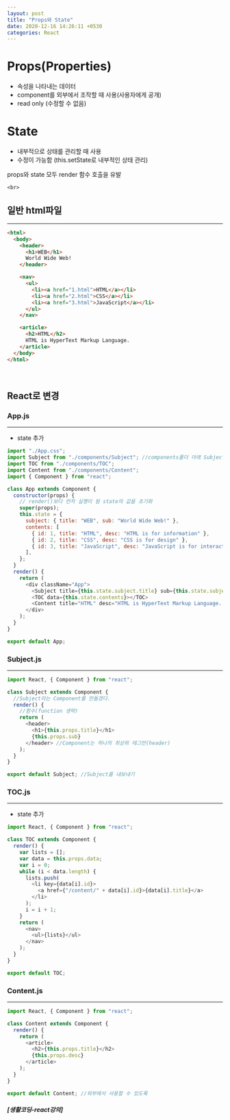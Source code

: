 ```yaml
---
layout: post
title: "Props와 State"
date: 2020-12-16 14:26:11 +0530
categories: React
---
```


# Props(Properties)

- 속성을 나타내는 데이터
- component를 외부에서 조작할 때 사용(사용자에게 공개)
- read only (수정할 수 없음)

# State

- 내부적으로 상태를 관리할 때 사용
- 수정이 가능함 (this.setState로 내부적인 상태 관리)

props와 state 모두 render 함수 호출을 유발

    <br>

## 일반 html파일

---

```html
<html>
  <body>
    <header>
      <h1>WEB</h1>
      World Wide Web!
    </header>

    <nav>
      <ul>
        <li><a href="1.html">HTML</a></li>
        <li><a href="2.html">CSS</a></li>
        <li><a href="3.html">JavaScript</a></li>
      </ul>
    </nav>

    <article>
      <h2>HTML</h2>
      HTML is HyperText Markup Language.
    </article>
  </body>
</html>
```

<br>

## React로 변경

### App.js

---

- state 추가

```javascript
import "./App.css";
import Subject from "./components/Subject"; //components폴더 아래 Subject파일에서 Subject를 import
import TOC from "./components/TOC";
import Content from "./components/Content";
import { Component } from "react";

class App extends Component {
  constructor(props) {
    // render()보다 먼저 실행이 됨 state의 값을 초기화
    super(props);
    this.state = {
      subject: { title: "WEB", sub: "World Wide Web!" },
      contents: [
        { id: 1, title: "HTML", desc: "HTML is for information" },
        { id: 2, title: "CSS", desc: "CSS is for design" },
        { id: 3, title: "JavaScript", desc: "JavaScript is for interactive" },
      ],
    };
  }
  render() {
    return (
      <div className="App">
        <Subject title={this.state.subject.title} sub={this.state.subject.sub}></Subject>
        <TOC data={this.state.contents}></TOC>
        <Content title="HTML" desc="HTML is HyperText Markup Language. UI!"></Content>
      </div>
    );
  }
}

export default App;
```

### Subject.js

---

```javascript
import React, { Component } from "react";

class Subject extends Component {
  //Subject라는 Component를 만들겠다.
  render() {
    //함수(function 생략)
    return (
      <header>
        <h1>{this.props.title}</h1>
        {this.props.sub}
      </header> //Component는 하나의 최상위 태그만(header)
    );
  }
}

export default Subject; //Subject를 내보내기
```

### TOC.js

---

- state 추가

```javascript
import React, { Component } from "react";

class TOC extends Component {
  render() {
    var lists = [];
    var data = this.props.data;
    var i = 0;
    while (i < data.length) {
      lists.push(
        <li key={data[i].id}>
          <a href={"/content/" + data[i].id}>{data[i].title}</a>
        </li>
      );
      i = i + 1;
    }
    return (
      <nav>
        <ul>{lists}</ul>
      </nav>
    );
  }
}

export default TOC;
```

### Content.js

---

```javascript
import React, { Component } from "react";

class Content extends Component {
  render() {
    return (
      <article>
        <h2>{this.props.title}</h2>
        {this.props.desc}
      </article>
    );
  }
}

export default Content; //외부에서 사용할 수 있도록
```

##### [생활코딩-react강의]
